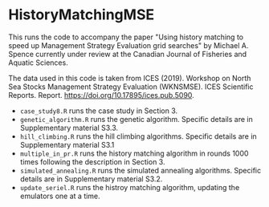 # HistoryMatchingMSE

This runs the code to accompany the paper "Using history matching to speed up Management Strategy Evaluation grid searches" by Michael A. Spence currently under review at the Canadian Journal of Fisheries and Aquatic Sciences.

The data used in this code is taken from ICES (2019). Workshop on North Sea Stocks Management Strategy Evaluation (WKNSMSE). ICES Scientific Reports. Report. https://doi.org/10.17895/ices.pub.5090.

* `case_study8.R` runs the case study in Section 3.
* `genetic_algorithm.R` runs the genetic algorithm. Specific details are in Supplementary material S3.3.
* `hill_climbing.R` runs the hill climbing algorithms. Specific details are in Supplementary material S3.1
* `multiple_in_pr.R` runs the history matching algorithm in rounds 1000 times following the description in Section 3.
* `simulated_annealing.R` runs the simulated annealing algorithms. Specific details are in Supplementary material S3.2.
* `update_seriel.R` runs the histroy matching algorithm, updating the emulators one at a time.
